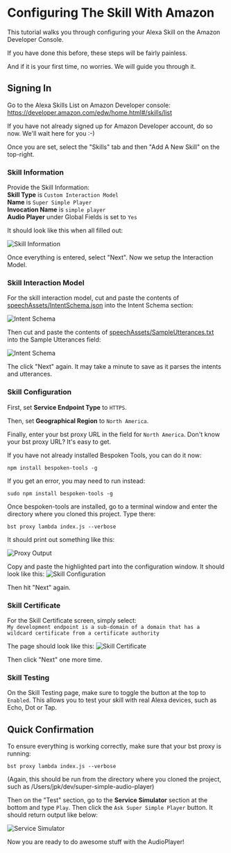 # Configuring The Skill With Amazon
This tutorial walks you through configuring your Alexa Skill on the Amazon Developer Console.

If you have done this before, these steps will be fairly painless.

And if it is your first time, no worries. We will guide you through it.

## Signing In
Go to the Alexa Skills List on Amazon Developer console:
https://developer.amazon.com/edw/home.html#/skills/list

If you have not already signed up for Amazon Developer account, do so now. We'll wait here for you :-)

Once you are set, select the "Skills" tab and then "Add A New Skill" on the top-right.

### Skill Information

Provide the Skill Information:  
**Skill Type** is `Custom Interaction Model`  
**Name** is `Super Simple Player`  
**Invocation Name** is `simple player`  
**Audio Player** under Global Fields is set  to `Yes`  

It should look like this when all filled out:

![Skill Information](https://raw.githubusercontent.com/bespoken/super-simple-audio-player/Part1/misc/SkillInformation.png)

Once everything is entered, select "Next". Now we setup the Interaction Model.

### Skill Interaction Model
For the skill interaction model,
cut and paste the contents of [speechAssets/IntentSchema.json](https://raw.githubusercontent.com/bespoken/super-simple-audio-player/Part1/speechAssets/IntentSchema.json) into the Intent Schema section:

![Intent Schema](https://raw.githubusercontent.com/bespoken/super-simple-audio-player/Part1/misc/SkillIntentSchema.png)

Then cut and paste the contents of [speechAssets/SampleUtterances.txt](https://raw.githubusercontent.com/bespoken/super-simple-audio-player/Part1/speechAssets/SampleUtterances.txt) into the Sample Utterances field:

![Intent Schema](https://raw.githubusercontent.com/bespoken/super-simple-audio-player/Part1/misc/SkillSampleUtterances.png)

The click "Next" again. It may take a minute to save as it parses the intents and utterances.

### Skill Configuration
First, set **Service Endpoint Type** to `HTTPS`.

Then, set **Geographical Region** to `North America`.

Finally, enter your bst proxy URL in the field for `North America`. Don't know your bst proxy URL? It's easy to get.

If you have not already installed Bespoken Tools, you can do it now:
```
npm install bespoken-tools -g
```

If you get an error, you may need to run instead:
```
sudo npm install bespoken-tools -g
```

Once bespoken-tools are installed, go to a terminal window and enter the directory where you cloned this project. Type there:
```
bst proxy lambda index.js --verbose
```

It should print out something like this:

![Proxy Output](https://raw.githubusercontent.com/bespoken/super-simple-audio-player/Part1/misc/bst-proxy-output.png)

Copy and paste the highlighted part into the configuration window. It should look like this:
![Skill Configuration](https://raw.githubusercontent.com/bespoken/super-simple-audio-player/Part1/misc/SkillConfiguration.png)

Then hit "Next" again.

### Skill Certificate
For the Skill Certificate screen, simply select:  
`My development endpoint is a sub-domain of a domain that has a wildcard certificate from a certificate authority`

The page should look like this:
![Skill Certificate](https://raw.githubusercontent.com/bespoken/super-simple-audio-player/Part1/misc/SkillCertificate.png)

Then click "Next" one more time.

### Skill Testing
On the Skill Testing page, make sure to toggle the button at the top to `Enabled`. This allows you to test your skill with real Alexa devices, such as Echo, Dot or Tap.

## Quick Confirmation
To ensure everything is working correctly, make sure that your bst proxy is running:
```
bst proxy lambda index.js --verbose
```
(Again, this should be run from the directory where you cloned the project, such as /Users/jpk/dev/super-simple-audio-player)

Then on the "Test" section, go to the **Service Simulator** section at the bottom and type `Play`. Then click the `Ask Super Simple Player` button. It should return output like below:

![Service Simulator](https://raw.githubusercontent.com/bespoken/super-simple-audio-player/Part1/misc/SkillServiceSimulator.png)

Now you are ready to do awesome stuff with the AudioPlayer!
